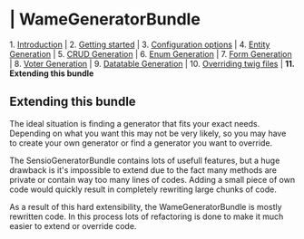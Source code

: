 | WameGeneratorBundle
=====================

1\.  [Introduction](1_introduction.md#wamegeneratorbundle)
| 2.  [Getting started](2_getting_started.md#wamegeneratorbundle)
| 3.  [Configuration options](3_configuration.md#wamegeneratorbundle)
| 4.  [Entity Generation](4_entity_generation.md#wamegeneratorbundle)
| 5.  [CRUD Generation](5_crud_generation.md#wamegeneratorbundle)
| 6.  [Enum Generation](6_enum_generation.md#wamegeneratorbundle)
| 7.  [Form Generation](7_form_generation.md#wamegeneratorbundle)
| 8.  [Voter Generation](8_voter_generation.md#wamegeneratorbundle)
| 9.  [Datatable Generation](9_datatable_generation.md#wamegeneratorbundle)
| 10. [Overriding twig files](10_overriding_twig.md#wamegeneratorbundle)
| **11. Extending this bundle**


## Extending this bundle

The ideal situation is finding a generator that fits your exact needs. 
Depending on what you want this may not be very likely, so you may have
to create your own generator or find a generator you want to override.

The SensioGeneratorBundle contains lots of usefull features, but
a huge drawback is it's impossible to extend due to the fact
many methods are private or contain way too many lines of codes. Adding
a small piece of own code would quickly result in completely rewriting large
chunks of code.

As a result of this hard extensibility, the WameGeneratorBundle is
mostly rewritten code. In this process lots 
of refactoring is done to make it much easier to extend or override code.
